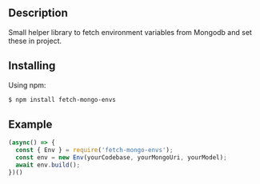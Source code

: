  ## Description
Small helper library to fetch environment variables from Mongodb and set these in project.

## Installing
Using npm:

```bash
$ npm install fetch-mongo-envs
```

## Example

```js
(async() => {
  const { Env } = require('fetch-mongo-envs');
  const env = new Env(yourCodebase, yourMongoUri, yourModel);
  await env.build();
})()
```